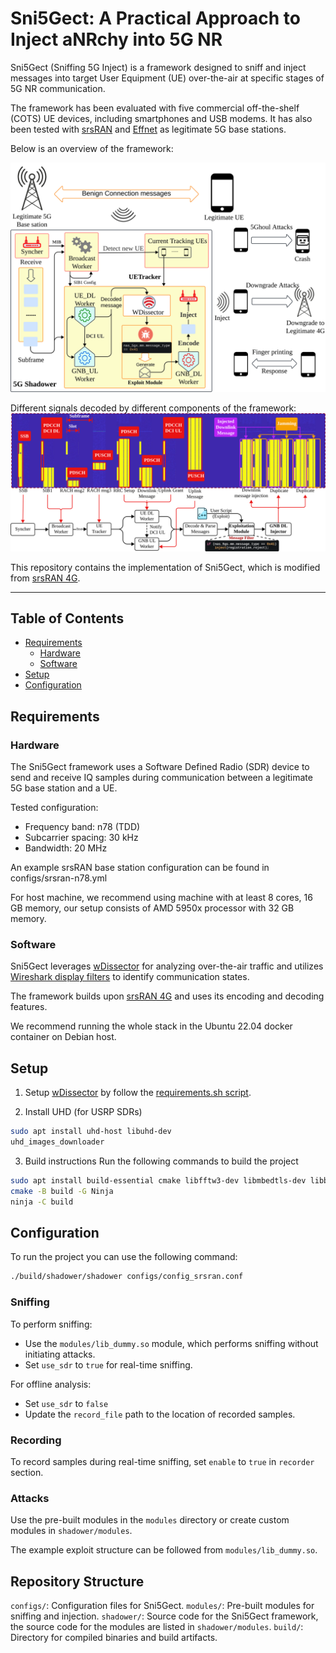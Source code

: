 Sni5Gect: A Practical Approach to Inject aNRchy into 5G NR
======

Sni5Gect (Sniffing 5G Inject) is a framework designed to sniff and inject messages into target User Equipment (UE) over-the-air at specific stages of 5G NR communication.

The framework has been evaluated with five commercial off-the-shelf (COTS) UE devices, including smartphones and USB modems. It has also been tested with [srsRAN](https://github.com/srsran/srsRAN_Project) and [Effnet](https://www.effnet.com/products/protocolstack-nw/) as legitimate 5G base stations.

Below is an overview of the framework:

![Illustration of the framework](./images/components_overview.svg "Overview of Sni5Gect")

Different signals decoded by different components of the framework:
![Signal and components](./images/signal_components_match.svg)

This repository contains the implementation of Sni5Gect, which is modified from [srsRAN 4G](https://github.com/srsran/srsRAN_4G).

---
## Table of Contents
- [Requirements](#requirements)
    - [Hardware](#hardware)
    - [Software](#software)
- [Setup](#setup)
- [Configuration](#configuration)

## Requirements
### Hardware
The Sni5Gect framework uses a Software Defined Radio (SDR) device to send and receive IQ samples during communication between a legitimate 5G base station and a UE.

Tested configuration:
- Frequency band: n78 (TDD)
- Subcarrier spacing: 30 kHz
- Bandwidth: 20 MHz

An example srsRAN base station configuration can be found in configs/srsran-n78.yml

For host machine, we recommend using machine with at least 8 cores, 16 GB memory, our setup consists of AMD 5950x processor with 32 GB memory.

### Software
Sni5Gect leverages [wDissector](https://github.com/asset-group/5ghoul-5g-nr-attacks) for analyzing over-the-air traffic and utilizes [Wireshark display filters](https://www.wireshark.org/docs/dfref/) to identify communication states.

The framework builds upon [srsRAN 4G](https://github.com/srsran/srsRAN_4G) and uses its encoding and decoding features.

We recommend running the whole stack in the Ubuntu 22.04 docker container on Debian host. 

## Setup
1. Setup [wDissector](https://github.com/asset-group/5ghoul-5g-nr-attacks) by follow the [requirements.sh script](https://github.com/asset-group/5ghoul-5g-nr-attacks/blob/master/requirements.sh).

2. Install UHD (for USRP SDRs)
```bash
sudo apt install uhd-host libuhd-dev
uhd_images_downloader
```

3. Build instructions
Run the following commands to build the project
```bash
sudo apt install build-essential cmake libfftw3-dev libmbedtls-dev libboost-program-options-dev libconfig++-dev libsctp-dev ninja-build
cmake -B build -G Ninja
ninja -C build
```

## Configuration
To run the project you can use the following command:
```bash
./build/shadower/shadower configs/config_srsran.conf
```

### Sniffing
To perform sniffing:
- Use the `modules/lib_dummy.so` module, which performs sniffing without initiating attacks.
- Set `use_sdr` to `true` for real-time sniffing.

For offline analysis:
- Set `use_sdr` to `false`
- Update the `record_file` path to the location of recorded samples.

### Recording
To record samples during real-time sniffing, set `enable` to `true` in `recorder` section.

### Attacks
Use the pre-built modules in the `modules` directory or create custom modules in `shadower/modules`.

The example exploit structure can be followed from `modules/lib_dummy.so`. 

## Repository Structure
`configs/`: Configuration files for Sni5Gect.
`modules/`: Pre-built modules for sniffing and injection.
`shadower/`: Source code for the Sni5Gect framework, the source code for the modules are listed in `shadower/modules`.
`build/`: Directory for compiled binaries and build artifacts.